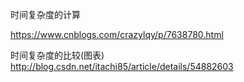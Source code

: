 
时间复杂度的计算

https://www.cnblogs.com/crazylqy/p/7638780.html

时间复杂度的比较(图表)
http://blog.csdn.net/itachi85/article/details/54882603




